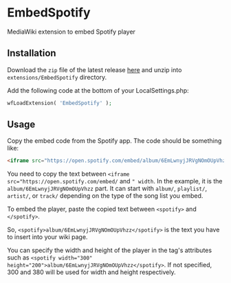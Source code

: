 # EmbedSpotify
MediaWiki extension to embed Spotify player

## Installation
Download the `zip` file of the latest release [here](https://www.mediawiki.org/wiki/Special:ExtensionDistributor/EmbedSpotify) and unzip into `extensions/EmbedSpotify` directory.

Add the following code at the bottom of your LocalSettings.php:

```php
wfLoadExtension( 'EmbedSpotify' );
```

## Usage
Copy the embed code from the Spotify app. The code should be something like:

```html
<iframe src="https://open.spotify.com/embed/album/6EmLwnyjJRVgNOmOUpVhzz" width="300" height="380" frameborder="0" allowtransparency="true" allow="encrypted-media"></iframe>
```

You need to copy the text between `<iframe src="https://open.spotify.com/embed/` and `" width`. In the example, it is the `album/6EmLwnyjJRVgNOmOUpVhzz` part. It can start with `album/`, `playlist/`, `artist/`, or `track/` depending on the type of the song list you embed.

To embed the player, paste the copied text between `<spotify>` and `</spotify>`.

So, `<spotify>album/6EmLwnyjJRVgNOmOUpVhzz</spotify>` is the text you have to insert into your wiki page.

You can specify the width and height of the player in the tag's attributes such as `<spotify width="300" height="200">album/6EmLwnyjJRVgNOmOUpVhzz</spotify>`. If not specified, 300 and 380 will be used for width and height respectively.
